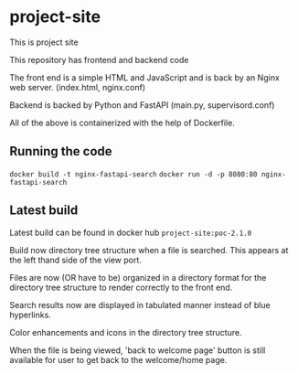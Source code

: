 # project-site

This is project site 

This repository has frontend and backend code 

The front end is a simple HTML and JavaScript and is back by an Nginx web server. (index.html, nginx.conf)

Backend is backed by Python and FastAPI (main.py, supervisord.conf)

All of the above is containerized with the help of Dockerfile.

## Running the code 

`docker build -t nginx-fastapi-search`
`docker run -d -p 8080:80 nginx-fastapi-search`

## Latest build 

Latest build can be found in docker hub `project-site:poc-2.1.0`

Build now directory tree structure when a file is searched. This appears at the left thand side of the view port.

Files are now (OR have to be) organized in a directory format for the directory tree structure to render correctly to the front end.

Search results now are displayed in tabulated manner instead of blue hyperlinks.

Color enhancements and icons in the directory tree structure.

When the file is being viewed, 'back to welcome page' button is still available for user to get back to the welcome/home page. 